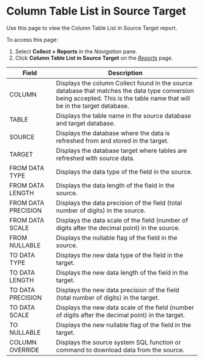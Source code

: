 # Column Table List in Source Target

<div class="use">

Use this page to view the Column Table List in Source Target report.

</div>

To access this page:

1.  Select <span style="font-weight: bold;">Collect \> Reports</span> in
    the <span style="font-style: italic;">Navigation</span> pane.
2.  Click <span style="font-weight: bold;"> Column Table List in Source
    Target</span> on the *[Reports](Reports.htm)*
page.

| Field               | Description                                                                                                                                                                |
| ------------------- | -------------------------------------------------------------------------------------------------------------------------------------------------------------------------- |
| COLUMN              | Displays the column Collect found in the source database that matches the data type conversion being accepted. This is the table name that will be in the target database. |
| TABLE               | Displays the table name in the source database and target database.                                                                                                        |
| SOURCE              | Displays the database where the data is refreshed from and stored in the target.                                                                                           |
| TARGET              | Displays the database target where tables are refreshed with source data.                                                                                                  |
| FROM DATA TYPE      | Displays the data type of the field in the source.                                                                                                                         |
| FROM DATA LENGTH    | Displays the data length of the field in the source.                                                                                                                       |
| FROM DATA PRECISION | Displays the data precision of the field (total number of digits) in the source.                                                                                           |
| FROM DATA SCALE     | Displays the data scale of the field (number of digits after the decimal point) in the source.                                                                             |
| FROM NULLABLE       | Displays the nullable flag of the field in the source.                                                                                                                     |
| TO DATA TYPE        | Displays the new data type of the field in the target.                                                                                                                     |
| TO DATA LENGTH      | Displays the new data length of the field in the target.                                                                                                                   |
| TO DATA PRECISION   | Displays the new data precision of the field (total number of digits) in the target.                                                                                       |
| TO DATA SCALE       | Displays the new data scale of the field (number of digits after the decimal point) in the target.                                                                         |
| TO NULLABLE         | Displays the new nullable flag of the field in the target.                                                                                                                 |
| COLUMN OVERRIDE     | Displays the source system SQL function or command to download data from the source.                                                                                       |
